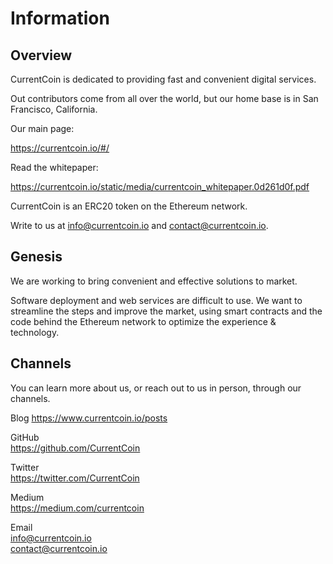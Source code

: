 # Information

Overview
------

CurrentCoin is dedicated to providing fast and convenient digital services.

Out contributors come from all over the world, but our home base is in San Francisco, California.

Our main page:

https://currentcoin.io/#/

Read the whitepaper:

https://currentcoin.io/static/media/currentcoin_whitepaper.0d261d0f.pdf

CurrentCoin is an ERC20 token on the Ethereum network.

Write to us at info@currentcoin.io and contact@currentcoin.io.

Genesis
------

We are working to bring convenient and effective solutions to market.

Software deployment and web services are difficult to use. We want to streamline the steps and improve the market, using smart contracts and the code behind the Ethereum network to optimize the experience & technology.

Channels
------
You can learn more about us, or reach out to us in person, through our channels.

Blog
https://www.currentcoin.io/posts

GitHub  
https://github.com/CurrentCoin  

Twitter  
https://twitter.com/CurrentCoin  

Medium  
https://medium.com/currentcoin  

Email  
info@currentcoin.io  
contact@currentcoin.io  
  
